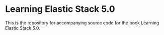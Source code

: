# Learning Elastic Stack 5.0

This is the repository for accompanying source code for the book Learning Elastic Stack 5.0.
